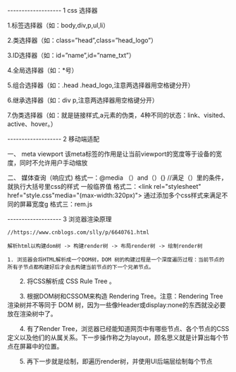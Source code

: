 -------------------  1 css 选择器

1.标签选择器（如：body,div,p,ul,li）

2.类选择器（如：class=”head”,class=”head_logo”）

3.ID选择器（如：id=”name”,id=”name_txt”）

4.全局选择器（如：*号）

5.组合选择器（如：.head .head_logo,注意两选择器用空格键分开）

6.继承选择器（如：div p,注意两选择器用空格键分开）

7.伪类选择器（如：就是链接样式,a元素的伪类，4种不同的状态：link、visited、active、hover。）

-------------------  2 移动端适配

一、 meta viewport
<meta name="viewport" content="width=device-width, user-scalable=no, initial-scale=1.0, maximum-scale=1.0, minimum-scale=1.0">
该meta标签的作用是让当前viewport的宽度等于设备的宽度，同时不允许用户手动缩放

二、 媒体查询（响应式)
格式一：@media （）and（）{}
//满足（）里的条件，就执行大括号里css的样式   一般临界值
格式二：<link rel="stylesheet" href="style.css"media="(max-width:320px)"> 通过添加多个css样式来满足不同的屏幕宽度g
格式三：rem.js 

-------------------  3 浏览器渲染原理

    //https://www.cnblogs.com/slly/p/6640761.html

    解析html以构建dom树 -> 构建render树 -> 布局render树 -> 绘制render树

    1. 浏览器会将HTML解析成一个DOM树，DOM 树的构建过程是一个深度遍历过程：当前节点的所有子节点都构建好后才会去构建当前节点的下一个兄弟节点。

　　2. 将CSS解析成 CSS Rule Tree 。

　　3. 根据DOM树和CSSOM来构造 Rendering Tree。注意：Rendering Tree 渲染树并不等同于 DOM 树，因为一些像Header或display:none的东西就没必要放在渲染树中了。

　　4. 有了Render Tree，浏览器已经能知道网页中有哪些节点、各个节点的CSS定义以及他们的从属关系。下一步操作称之为layout，顾名思义就是计算出每个节点在屏幕中的位置。

　　5. 再下一步就是绘制，即遍历render树，并使用UI后端层绘制每个节点
